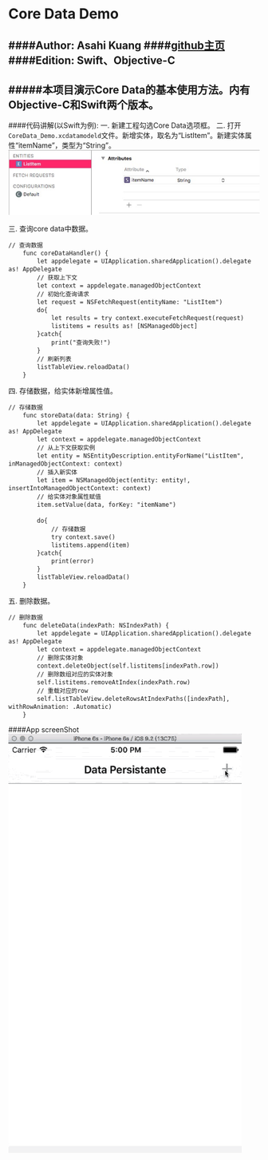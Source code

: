 # Core Data Demo
####Author: Asahi Kuang
####[github主页](https://github.com/Asahi-Kuang)
####Edition: Swift、Objective-C
--
#####本项目演示Core Data的基本使用方法。内有Objective-C和Swift两个版本。
--

####代码讲解(以Swift为例):
一. 新建工程勾选Core Data选项框。
二. 打开`CoreData_Demo.xcdatamodeld`文件。新增实体，取名为“ListItem”。新建实体属性“itemName”，类型为“String”。![pic url](https://github.com/Asahi-Kuang/picture/blob/master/entity.png?raw=true)

三. 查询core data中数据。

```
// 查询数据
    func coreDataHandler() {
        let appdelegate = UIApplication.sharedApplication().delegate as! AppDelegate
        // 获取上下文
        let context = appdelegate.managedObjectContext
        // 初始化查询请求
        let request = NSFetchRequest(entityName: "ListItem")
        do{
            let results = try context.executeFetchRequest(request)
            listitems = results as! [NSManagedObject]
        }catch{
            print("查询失败!")
        }
        // 刷新列表
        listTableView.reloadData()
    }
```

四. 存储数据，给实体新增属性值。

```
// 存储数据
    func storeData(data: String) {
        let appdelegate = UIApplication.sharedApplication().delegate as! AppDelegate
        let context = appdelegate.managedObjectContext
        // 从上下文获取实例
        let entity = NSEntityDescription.entityForName("ListItem", inManagedObjectContext: context)
        // 插入新实体
        let item = NSManagedObject(entity: entity!, insertIntoManagedObjectContext: context)
        // 给实体对象属性赋值
        item.setValue(data, forKey: "itemName")
        
        do{
            // 存储数据
            try context.save()
            listitems.append(item)
        }catch{
            print(error)
        }
        listTableView.reloadData()
    }
```

五. 删除数据。

```
// 删除数据
    func deleteData(indexPath: NSIndexPath) {
        let appdelegate = UIApplication.sharedApplication().delegate as! AppDelegate
        let context = appdelegate.managedObjectContext
        // 删除实体对象
        context.deleteObject(self.listitems[indexPath.row])
        // 删除数组对应的实体对象
        self.listitems.removeAtIndex(indexPath.row)
        // 重载对应的row
        self.listTableView.deleteRowsAtIndexPaths([indexPath], withRowAnimation: .Automatic)
    }
```

####App screenShot
![pic url](https://github.com/Asahi-Kuang/picture/blob/master/Core%20Data.gif?raw=true)

